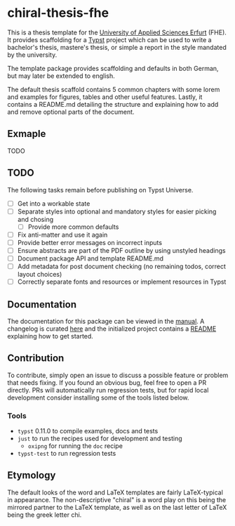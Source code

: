 # chiral-thesis-fhe
This is a thesis template for the [University of Applied Sciences Erfurt][fhe] (FHE). It provides
scaffolding for a [Typst] project which can be used to write a bachelor's thesis, mastere's thesis,
or simple a report in the style mandated by the university.

The template package provides scaffolding and defaults in both German, but may later be extended
to english.

The default thesis scaffold contains 5 common chapters with some lorem and examples for figures,
tables and other useful features. Lastly, it contains a README.md detailing the structure and
explaining how to add and remove optional parts of the document.

## Exmaple
TODO

## TODO
The following tasks remain before publishing on Typst Universe.
- [ ] Get into a workable state
- [ ] Separate styles into optional and mandatory styles for easier picking and chosing
  - [ ] Provide more common defaults
- [ ] Fix anti-matter and use it again
- [ ] Provide better error messages on incorrect inputs
- [ ] Ensure abstracts are part of the PDF outline by using unstyled headings
- [ ] Document package API and template README.md
- [ ] Add metadata for post document checking (no remaining todos, correct layout choices)
- [ ] Correctly separate fonts and resources or implement resources in Typst

## Documentation
The documentation for this package can be viewed in the [manual]. A changelog is curated
[here][changelog] and the initialized project contains a [README][template-readme] explaining how
to get started.

## Contribution
To contribute, simply open an issue to discuss a possible feature or problem that needs fixing. If
you found an obvious bug, feel free to open a PR directly. PRs will automatically run regression
tests, but for rapid local development consider installing some of the tools listed below.

### Tools
- `typst` 0.11.0 to compile examples, docs and tests
- `just` to run the recipes used for development and testing
  - `oxipng` for running the `doc` recipe
- `typst-test` to run regression tests

## Etymology
The default looks of the word and LaTeX templates are fairly LaTeX-typical in appearance. The 
non-descriptive "chiral" is a word play on this being the mirrored partner to the LaTeX template,
as well as on the last letter of LaTeX being the greek letter chi.

[fhe]: https://fh-erfurt.de/
[typst]: https://typst.app/home

[manual]: ./docs/manual.pdf
[changelog]: ./CHANGELOG.md
[template-readme]: ./template/README.md
